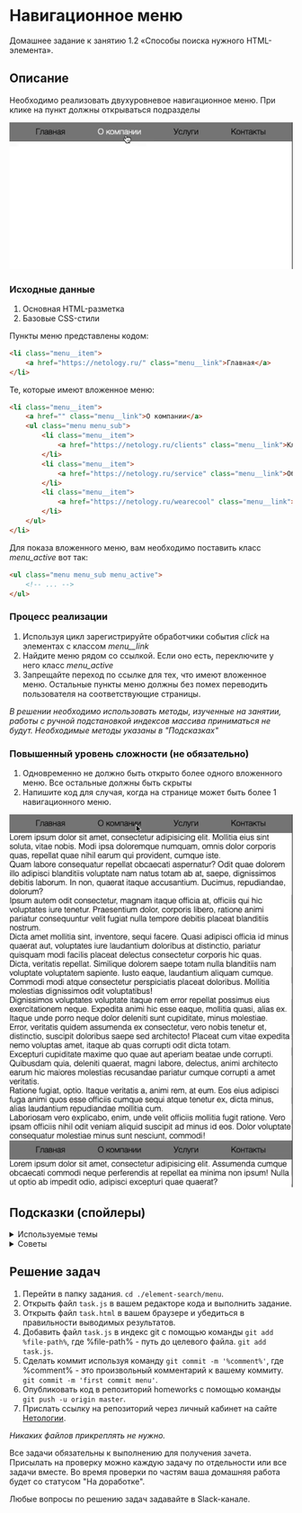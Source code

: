 # Навигационное меню

Домашнее задание к занятию 1.2 «Способы поиска нужного HTML-элемента».

## Описание 

Необходимо реализовать двухуровневое навигационное меню. 
При клике на пункт должны открываться подразделы 

![Demo](./demo.gif)

### Исходные данные

1. Основная HTML-разметка
2. Базовые CSS-стили

Пункты меню представлены кодом:

```html
<li class="menu__item">
    <a href="https://netology.ru/" class="menu__link">Главная</a>
</li>
```

Те, которые имеют вложенное меню:

```html
<li class="menu__item">
    <a href="" class="menu__link">О компании</a>
    <ul class="menu menu_sub">
        <li class="menu__item">
            <a href="https://netology.ru/clients" class="menu__link">Клиенты</a>
        </li>
        <li class="menu__item">
            <a href="https://netology.ru/service" class="menu__link">Обслуживание</a>
        </li>
        <li class="menu__item">
            <a href="https://netology.ru/wearecool" class="menu__link">Награды</a>
        </li>
    </ul>
</li>
```

Для показа вложенного меню, вам необходимо поставить класс *menu_active* вот так:

```html
<ul class="menu menu_sub menu_active">
    <!-- ... -->
</ul>

```

### Процесс реализации

1. Используя цикл зарегистрируйте обработчики события *click* на элементах с классом *menu__link*
2. Найдите меню рядом со ссылкой. Если оно есть, переключите у него класс *menu_active*
3. Запрещайте переход по ссылке для тех, что имеют вложенное меню. Остальные
пункты меню должны без помех переводить пользователя на соответствующие страницы.

_В решении необходимо использовать методы, изученные на занятии, 
работы с ручной подстановкой индексов массива приниматься не будут.
Необходимые методы указаны в "Подсказках"_

### Повышенный уровень сложности (не обязательно)

1. Одновременно не должно быть открыто более одного вложенного меню. Все остальные 
должны быть скрыты
2. Напишите код для случая, когда на странице может быть более 1 навигационного меню.


![Extended Demo](./extended-demo.gif)

## Подсказки (спойлеры)

<details>
<summary>Используемые темы</summary>

1. Событие *click*, метод *onclick*, обработчик события
2. Предотвращение действия по умолчанию (*return false* в обработчике события)
3. Метод *closest*
4. Методы *querySelector* и *querySelectorAll*
5. Метод Array.from() или оператор распространения (spread, «...») для удобной
навигации по найденным элементам

</details>


<details>
<summary>Советы</summary>

1. С помощью методов [*closest*](https://developer.mozilla.org/ru/docs/Web/API/Element/closest), 
[*querySelector*](https://developer.mozilla.org/ru/docs/Web/API/Element/querySelector)
и [*querySelectorAll*](https://developer.mozilla.org/ru/docs/Web/API/Element/querySelectorAll) 
вы можете найти все подходящие элементы
    1. *closest* позволит найти ближайшего родителя по CSS-селектору
    2. *querySelector* позволит найти __первый__ дочерний элемент по CSS-селектору
    3. *querySelectorAll* позволит найти __все__ дочерние элемент по CSS-селектору
2. Для вложенных меню вы обязаны возвращать *false* в обработчиках события для
предотвращения перехода по ссылке.

</details>




## Решение задач
1. Перейти в папку задания. `cd ./element-search/menu`.
2. Открыть файл `task.js` в вашем редакторе кода и выполнить задание.
3. Открыть файл `task.html` в вашем браузере и убедиться в правильности выводимых результатов.
4. Добавить файл `task.js` в индекс git с помощью команды `git add %file-path%`, где %file-path% - путь до целевого файла. `git add task.js`.
5. Сделать коммит используя команду `git commit -m '%comment%'`, где %comment% - это произвольный комментарий к вашему коммиту. `git commit -m 'first commit menu'`.
6. Опубликовать код в репозиторий homeworks с помощью команды `git push -u origin master`.
7. Прислать ссылку на репозиторий через личный кабинет на сайте [Нетологии][6].

[0]: https://github.com/
[1]: https://www.sublimetext.com/
[2]: https://code.visualstudio.com/
[3]: https://github.com/netology-code/guides/tree/master/github
[4]: https://git-scm.com/
[5]: https://github.com/netology-code/guides/blob/master/git/REAMDE.md
[6]: https://netology.ru/

*Никаких файлов прикреплять не нужно.*

Все задачи обязательны к выполнению для получения зачета. Присылать на проверку можно каждую задачу по отдельности или все задачи вместе. Во время проверки по частям ваша домашняя работа будет со статусом "На доработке".

Любые вопросы по решению задач задавайте в Slack-канале.
